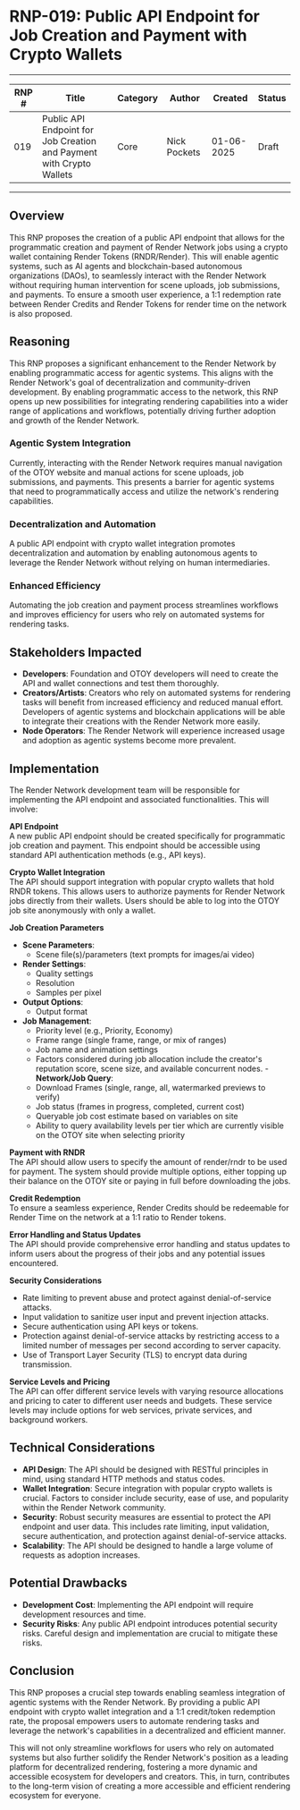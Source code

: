 # RNP-019: Public API Endpoint for Job Creation and Payment with Crypto Wallets

---

| RNP # | Title                  | Category | Author            | Created    | Status                |
| ----- | -------------------------------------------------------------------- | -------- | ------------ | ---------- | ----- |
| 019   | Public API Endpoint for Job Creation and Payment with Crypto Wallets | Core     | Nick Pockets | 01-06-2025 | Draft |

---

## Overview
This RNP proposes the creation of a public API endpoint that allows for the programmatic creation and payment of Render Network jobs using a crypto wallet containing Render Tokens (RNDR/Render). This will enable agentic systems, such as AI agents and blockchain-based autonomous organizations (DAOs), to seamlessly interact with the Render Network without requiring human intervention for scene uploads, job submissions, and payments. To ensure a smooth user experience, a 1:1 redemption rate between Render Credits and Render Tokens for render time on the network is also proposed.

## Reasoning
This RNP proposes a significant enhancement to the Render Network by enabling programmatic access for agentic systems. This aligns with the Render Network's goal of decentralization and community-driven development. By enabling programmatic access to the network, this RNP opens up new possibilities for integrating rendering capabilities into a wider range of applications and workflows, potentially driving further adoption and growth of the Render Network.

### Agentic System Integration
Currently, interacting with the Render Network requires manual navigation of the OTOY website and manual actions for scene uploads, job submissions, and payments. This presents a barrier for agentic systems that need to programmatically access and utilize the network's rendering capabilities.

### Decentralization and Automation
A public API endpoint with crypto wallet integration promotes decentralization and automation by enabling autonomous agents to leverage the Render Network without relying on human intermediaries.

### Enhanced Efficiency
Automating the job creation and payment process streamlines workflows and improves efficiency for users who rely on automated systems for rendering tasks.

## Stakeholders Impacted
- **Developers**: Foundation and OTOY developers will need to create the API and wallet connections and test them thoroughly.
- **Creators/Artists**: Creators who rely on automated systems for rendering tasks will benefit from increased efficiency and reduced manual effort. Developers of agentic systems and blockchain applications will be able to integrate their creations with the Render Network more easily.
- **Node Operators**: The Render Network will experience increased usage and adoption as agentic systems become more prevalent.

## Implementation
The Render Network development team will be responsible for implementing the API endpoint and associated functionalities. This will involve:

**API Endpoint**  
   A new public API endpoint should be created specifically for programmatic job creation and payment. This endpoint should be accessible using standard API authentication methods (e.g., API keys).

**Crypto Wallet Integration**  
   The API should support integration with popular crypto wallets that hold RNDR tokens. This allows users to authorize payments for Render Network jobs directly from their wallets. Users should be able to log into the OTOY job site anonymously with only a wallet.

**Job Creation Parameters**  
   - **Scene Parameters**:  
     - Scene file(s)/parameters (text prompts for images/ai video)  
   - **Render Settings**:  
     - Quality settings  
     - Resolution  
     - Samples per pixel  
   - **Output Options**:  
     - Output format  
   - **Job Management**:  
     - Priority level (e.g., Priority, Economy)  
     - Frame range (single frame, range, or mix of ranges)  
     - Job name and animation settings  
     - Factors considered during job allocation include the creator's reputation score, scene size, and available concurrent nodes.
    - **Network/Job Query**:
     - Download Frames (single, range, all, watermarked previews to verify)    
     - Job status (frames in progress, completed, current cost)  
     - Queryable job cost estimate based on variables on site 
     - Ability to query availability levels per tier which are currently visible on the OTOY site when selecting priority

**Payment with RNDR**  
   The API should allow users to specify the amount of render/rndr to be used for payment. The system should provide multiple options, either topping up their balance on the OTOY site or paying in full before downloading the jobs.

**Credit Redemption**  
   To ensure a seamless experience, Render Credits should be redeemable for Render Time on the network at a 1:1 ratio to Render tokens.

**Error Handling and Status Updates**  
   The API should provide comprehensive error handling and status updates to inform users about the progress of their jobs and any potential issues encountered.

**Security Considerations**  
   - Rate limiting to prevent abuse and protect against denial-of-service attacks.  
   - Input validation to sanitize user input and prevent injection attacks.  
   - Secure authentication using API keys or tokens.  
   - Protection against denial-of-service attacks by restricting access to a limited number of messages per second according to server capacity.  
   - Use of Transport Layer Security (TLS) to encrypt data during transmission.

**Service Levels and Pricing**  
   The API can offer different service levels with varying resource allocations and pricing to cater to different user needs and budgets. These service levels may include options for web services, private services, and background workers.

## Technical Considerations
- **API Design**: The API should be designed with RESTful principles in mind, using standard HTTP methods and status codes.  
- **Wallet Integration**: Secure integration with popular crypto wallets is crucial. Factors to consider include security, ease of use, and popularity within the Render Network community.  
- **Security**: Robust security measures are essential to protect the API endpoint and user data. This includes rate limiting, input validation, secure authentication, and protection against denial-of-service attacks.  
- **Scalability**: The API should be designed to handle a large volume of requests as adoption increases.

## Potential Drawbacks
- **Development Cost**: Implementing the API endpoint will require development resources and time.  
- **Security Risks**: Any public API endpoint introduces potential security risks. Careful design and implementation are crucial to mitigate these risks.

## Conclusion
This RNP proposes a crucial step towards enabling seamless integration of agentic systems with the Render Network. By providing a public API endpoint with crypto wallet integration and a 1:1 credit/token redemption rate, the proposal empowers users to automate rendering tasks and leverage the network's capabilities in a decentralized and efficient manner.

This will not only streamline workflows for users who rely on automated systems but also further solidify the Render Network's position as a leading platform for decentralized rendering, fostering a more dynamic and accessible ecosystem for developers and creators. This, in turn, contributes to the long-term vision of creating a more accessible and efficient rendering ecosystem for everyone.
